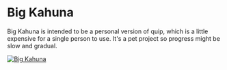 # Big Kahuna

Big Kahuna is intended to be a personal version of quip, which is a little expensive for a single person to use. 
It's a pet project so progress might be slow and gradual.

[![Big Kahuna](https://img.youtube.com/vi/Mnb_3ibUp38/0.jpg)](https://www.youtube.com/watch?v=Mnb_3ibUp38)

